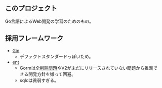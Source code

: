 ## このプロジェクト

Go言語によるWeb開発の学習のためのもの。

## 採用フレームワーク

- [Gin](https://github.com/gin-gonic/gin)
    - デファクトスタンダードっぽいため。
- [ent](https://github.com/go-gorm/gen)
    - Gormは[全削除問題](https://gorm.io/ja_JP/docs/delete.html)やV2が未だにリリースされていない問題から推測できる開発方針を嫌って回避。
    - sqlcは貧弱すぎる。
